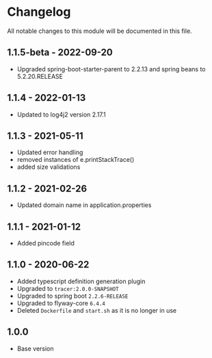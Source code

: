 

# Changelog
All notable changes to this module will be documented in this file.

## 1.1.5-beta - 2022-09-20
- Upgraded spring-boot-starter-parent to 2.2.13 and spring beans to 5.2.20.RELEASE

## 1.1.4 - 2022-01-13
- Updated to log4j2 version 2.17.1

## 1.1.3 - 2021-05-11

- Updated error handling
- removed instances of e.printStackTrace()
- added size validations

## 1.1.2 - 2021-02-26

- Updated domain name in application.properties

## 1.1.1 - 2021-01-12
- Added pincode field

## 1.1.0 - 2020-06-22
- Added typescript definition generation plugin
- Upgraded to `tracer:2.0.0-SNAPSHOT`
- Upgraded to spring boot `2.2.6-RELEASE`
- Upgraded to flyway-core `6.4.4`
- Deleted `Dockerfile` and `start.sh` as it is no longer in use

## 1.0.0

- Base version